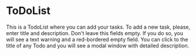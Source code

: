 # ToDoList

This is a TodoList where you can add your tasks. To add a new task, please,
enter title and description. Don't leave this fields empty. If you do so, you
will see a text warning and a red-bordered empty field. You can click to the
title of any Todo and you will see a modal window with detailed description.

